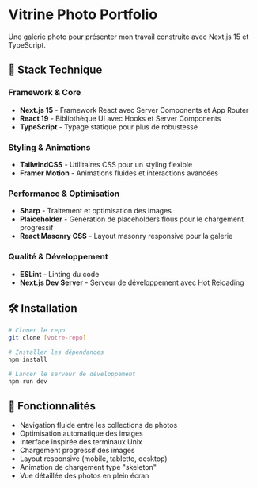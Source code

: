 # Vitrine Photo Portfolio

Une galerie photo pour présenter mon travail construite avec Next.js 15 et TypeScript.

## 🚀 Stack Technique

### Framework & Core
- **Next.js 15** - Framework React avec Server Components et App Router
- **React 19** - Bibliothèque UI avec Hooks et Server Components
- **TypeScript** - Typage statique pour plus de robustesse

### Styling & Animations
- **TailwindCSS** - Utilitaires CSS pour un styling flexible
- **Framer Motion** - Animations fluides et interactions avancées

### Performance & Optimisation
- **Sharp** - Traitement et optimisation des images
- **Plaiceholder** - Génération de placeholders flous pour le chargement progressif
- **React Masonry CSS** - Layout masonry responsive pour la galerie

### Qualité & Développement
- **ESLint** - Linting du code
- **Next.js Dev Server** - Serveur de développement avec Hot Reloading

## 🛠️ Installation

```bash
# Cloner le repo
git clone [votre-repo]

# Installer les dépendances
npm install

# Lancer le serveur de développement
npm run dev
```

## 📸 Fonctionnalités

- Navigation fluide entre les collections de photos
- Optimisation automatique des images
- Interface inspirée des terminaux Unix
- Chargement progressif des images
- Layout responsive (mobile, tablette, desktop)
- Animation de chargement type "skeleton"
- Vue détaillée des photos en plein écran